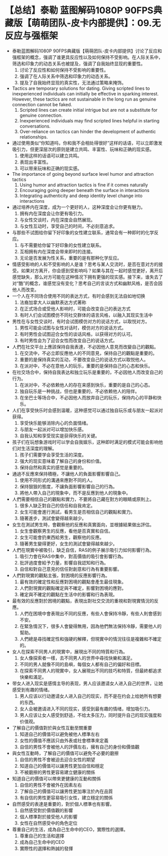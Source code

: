 # 【总结】泰勒 蓝图解码1080P 90FPS典藏版【萌萌团队-皮卡内部提供】：09.无反应与强框架

-   泰勒蓝图解码1080P 90FPS典藏版【萌萌团队-皮卡内部提供】讨论了反应和强框架的概念，强调了谁更具反应性以及如何保持不受影响。在人际关系中，筛选和印象力的动态关系也被提及，强调了自我始终显现的重要性。
    1.  讨论了反应性和如何保持不受影响的重要性。
    2.  强调了在人际关系中筛选和印象力的动态关系。
    3.  提及了自我始终显现的真实性，无法通过策略来掩饰。
-   Tactics are temporary solutions for dating. Giving scripted lines to inexperienced individuals can initially be effective in sparking interest. However, these tactics are not sustainable in the long run as genuine connection cannot be faked.
    1.  Scripted lines can create initial intrigue but are not a substitute for genuine connection.
    2.  Inexperienced individuals may find scripted lines helpful in starting conversations.
    3.  Over-reliance on tactics can hinder the development of authentic relationships.
-   通过使用类似“你知道吗，你和我不会相处得很好”这样的话语，可以立即激发吸引力，但更深层次的原则是建立共鸣、丰富性、玩味和正确的现实感。
    1.  使用这样的话语可以建立共鸣。
    2.  表现出丰富性。
    3.  可以带来玩味和正确的现实感。
-   The importance of going beyond surface level humor and attraction tactics
    1.  Using humor and attraction tactics is fine if it comes naturally
    2.  Encouraging going deeper beneath the surface in interactions
    3.  Integrating authenticity and deep identity level change into interactions
-   通过培养内在深度，成为一个更好的人，这种深度会让你更有魅力。
    1.  拥有内在深度会让你更有吸引力。
    2.  与女性交谈时，内在深度会自然展现。
    3.  与女性互动时，享受自己的时间，不必刻意追求。
-   与那些不试图给你留下好印象的女性建立联系，通常会有一种即时的化学反应。
    1.  与不需要给你留下好印象的女性建立联系。
    2.  互相拥有内在深度会带来即时的连接。
    3.  无论是否发展为性关系，重要的是有那种化学反应。
-   情感受影响的人和不受影响的人是谁？思考与某人交流时，是否在意对方的接受。如果对方离开，你会感到受影响吗？如果与其在一起时感觉更好，离开后感觉缺失，那么对方可能在这种情况下拥有更强的现实感。接下来，谁失去了对“酷”的概念，谁感觉没有变化？思考自己的言谈方式和幽默风格，是否会因他人而改变。
-   一个人在不同场合使用不同的表达方式，有时会感到无法自如地切换
    1.  法裔加拿大人以幽默表达方式著称
    2.  在正式场合或受他人影响时，可能会改变自己的表达方式
    3.  有时人们会试图模仿不同社交群体的语言风格，以融入其现实生活中
-   男性在与女性交谈时，有时会试图模仿对方的说话方式，以取悦对方。
    1.  男性可能会试图与女性对话时，模仿对方的说话方式。
    2.  有时男性会试图迎合女性的谈话风格，以获得对方的认可。
    3.  有时男性会为了迎合女性而改变自己的说话方式。
-   人們在社交平台上應該保持自我表達，不必因他人意見而改變自己的觀點。
    1.  在交流中，不必立即反應他人的不同意見，保持自己的觀點是重要的。
    2.  重要的是保持真实的互动，不要改变自己的说话方式以取悦他人。
    3.  在派对中，不必在意他人的玩乐，重要的是保持自己的心态和快乐。
-   在社交场合中，保持自我表达和独立玩乐是重要的，不必因他人而改变自己的行为。
    1.  在派对中，不必依赖他人的存在来感到快乐，重要的是自己的心态。
    2.  独自玩乐是一种挑战，但也是重要的，不必依赖他人的陪伴。
    3.  在坐巴士等场合中，不必因他人而放弃自己的玩乐，保持内心的平静和快乐。
-   人们在享受快乐时会感到温暖，这种感觉可以通过独自玩乐或与朋友一起派对获得。
    1.  享受快乐能够消除内心的负面情绪。
    2.  与朋友一起派对可以增加快乐感。
    3.  自我认知和享受现实是获得快乐的关键。
-   孩子们在玩想象游戏时可以学会自我娱乐，这种即时满足的模式可能会影响他们对生活深度的理解。
    1.  孩子们需要学会享受生活的深度。
    2.  强大的现实意味着了解自己的身份和价值。
    3.  保持自然和真实的感觉是重要的。
-   通過不反應來保持積極，不讓他人的負面影響影響自己。
    1.  使用不同形式的溝通來應對不同的人。
    2.  保持狠狠的態度，不讓負面影響影響自己的行為。
    3.  將他人帶入自己的現象中，而不是反應到他人的現象中。
-   人們需要相信自己的觀點和實力，不要將自己藏在對方的眼睛或原則上。
    1.  很多人缺乏對自己的信任和自我肯定。
    2.  女生可能會進行測試，看男生是否相信自己的觀點和實力。
    3.  隨著進步，測試會變得越來越少。
-   女生在測試男生時，會觀察他的反應和真實面向，並根據結果做出評估。
    1.  女生會觀察男生的反應，看他是否真實和自信。
    2.  女生可能會扔東西給男生，觀察他的反應。
    3.  隨著男生變得更好，女生的測試會變得越來越少。
-   人們在現實中被吸引，缺乏自信，RAS的例子展示吸引力如何影響行為。
    1.  吸引力會在RAS中集中，對高價值的吸引會影響行為。
    2.  批評過度會給予力量，影響自我認知和行為。
    3.  自信和對自己意見的信任對創意和行為有重要影響。
-   人們對現實的觀點主張，對困境的反應影響行為。
    1.  最有效的確定性和反應對困境的觀點會產生最佳現象。
    2.  人們對現實的觀點確定與不確定，影響對困境的應對。
    3.  確定與不確定的觀點在生活中的影響和行為表現。
-   最有效的反應對於困境的觀點，表現出對社交交流的重視和對現實情況的反應。
    1.  人們在困境中會表現出不同的反應，有些人會保持冷靜，有些人則會感到不安。
    2.  在緊急情況下，很多人會變得無用，因為他們無法保持冷靜，需要他人的幫助。
    3.  人們總是尋找確定性和強硬的解釋，但現實中的情況往往是複雜和不確定的。
-   女人在探索不同男人的現實中，展現出不同的特質和行為。
    1.  女人像探索者一樣，去不同男人的世界中尋找快樂和滿足。
    2.  不同的男人就像不同的島嶼，每個女人都有自己的偏好和目標。
    3.  在探索不同男人的現實中，女人展現出不同的技巧和特質，但最終都追求快樂和滿足。
-   带女人进入现实是感情主导的表现，男人应该邀请女人进入自己的世界，让她感受到有趣的情绪。
    1.  男人应该以行动邀请女人进入自己的现实，而不是在约会上给她所有想要的东西。
    2.  女人会被邀请进入不同的现实，感受到最有趣的情绪，增加吸引力。
    3.  男人应该让女人感受到舒适，不给太多压力，同时提升自己的现实强度和价值观。
-   了解自己的價值對於與女性互動至關重要
    1.  知道自己的價值可以避免被他人標準左右
    2.  女性的價值不應該只由外表或社會標準來定義
    3.  自信的男性不會被他人的評價左右，擁有自己的身份和價值觀
-   與女性互動時，了解自己的價值可以避免不必要的磨擦
    1.  自信的男性不會被迫去迎合女性的期望
    2.  知道自己的價值可以讓男性更加自信和穩定
    3.  不被磨擦的男性更容易建立健康的關係
-   知道自己的價值可以帶來更健康的互動和關係
    1.  自信的男性不會被外在因素左右
    2.  了解自己的價值可以讓男性更加專注於內在品質
    3.  有自信的男性更容易吸引女性，建立穩定的關係
-   自然感受的表達是重要的，對於個人標準也有影響。
    1.  自然感受對於價值觀的影響
    2.  個人標準對於接受他人的影響
    3.  女性在自然感受中的角色定位
-   尊重自己的生活，成為自己生命中的CEO，實際性的選擇。
    1.  尊重自己的生活和選擇
    2.  成為自己生命中的CEO
    3.  實際性的選擇和熱誠的發揮